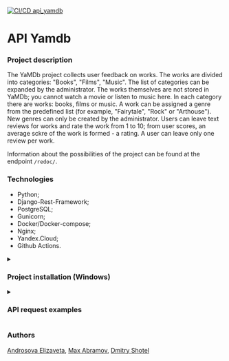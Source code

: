 [![CI/CD api_yamdb](https://github.com/photometer/yamdb_final/workflows/CI%2FCD%20api_yamdb/badge.svg)](https://github.com/photometer/yamdb_final/actions/workflows/yamdb_workflow.yml)

[comment]: <> (This is for pytest: https://github.com/photometer/yamdb_final/workflows/yamdb_workflow.yml/badge.svg)

# API Yamdb

### Project description

The YaMDb project collects user feedback on works. The works are divided into 
categories: "Books", "Films", "Music". The list of categories can be expanded 
by the administrator. The works themselves are not stored in YaMDb; you 
cannot watch a movie or listen to music here. In each category there are 
works: books, films or music. A work can be assigned a genre from the 
predefined list (for example, "Fairytale", "Rock" or "Arthouse"). New genres 
can only be created by the administrator. Users can leave text reviews for 
works and rate the work from 1 to 10; from user scores, an average sckre of 
the work is formed - a rating. A user can leave only one review per work.

Information about the possibilities of the project can be found at the 
endpoint ```/redoc/```.

### Technologies

- Python;
- Django-Rest-Framework;
- PostgreSQL;
- Gunicorn;
- Docker/Docker-compose;
- Nginx;
- Yandex.Cloud;
- Github Actions.

<details>
  <summary><h3> Project installation (Windows) </h3></summary>

Clone repository and switch to it on the command line:

```bash
git clone https://github.com/photometer/api_yamdb
cd api_yamdb
```

Don't forget to create ```.env``` file and add your secret key in it:
```
SECRET_KEY=Your_secret_key
```

Create and activate vurtual environment:

```bash
python -m venv venv
source venv/scripts/activate
```

Install dependencies from the file requirements.txt:

```
python -m pip install --upgrade pip
pip install -r requirements.txt
```

Go to the directory with the file ```manage.py```:

```bash
cd api_yamdb
```

Make migrations:

```
python manage.py migrate
```

Fill the database with first values:

```bash
cd ..
python csvread.py
```

Run the project:

```bash
cd api_yamdb
python manage.py runserver
```
</details>

<details>
  <summary><h3> API request examples </h3></summary>
  <details>
    <summary><h5> 1. User registration and issuance of tokens </h5></summary>

- New user registration (receiving a confirmation code for the transmitted 
email):
```
POST /api/v1/auth/signup/
{
  "email": "string",
  "username": "string"
}
```

- Getting JWT-token in exchange for username and confirmation code:
```
POST /api/v1/auth/token/
{
  "username": "string",
  "confirmation_code": "string"
}
```
  </details>
  <details>
    <summary><h5> 2. Categories of works </h5></summary>

- Getting list of all categories:
```
GET /api/v1/categories/
```

- Adding new castegory:
**only for administrators*
```
POST /api/v1/categories/
{
  "name": "string",
  "slug": "string"
}
```

- Deleting category:
**only for administrators*
```
DELETE /api/v1/categories/{slug}/
```
  </details>
  <details>
    <summary><h5> 3. Genres of works </h5></summary>

Similar to categories of works, but by endpoint ```/genres/```.
  </details>
  <details>
    <summary><h5> 4. Works </h5></summary>

- Getting list of all works:
```
GET /api/v1/titles/
```

- Adding new work:
**only for administrators*
```
POST /api/v1/titles/
{
  "name": "string",
  "year": 0,
  "description": "string",
  "genre": [
    "string"
  ],
  "category": "string"
}
```

- Getting information about the work:
```
GET /api/v1/titles/{titles_id}/
```

- Partial updating of information about the work:
**only for administrators*
```
PATCH /api/v1/titles/{titles_id}/
{
  "name": "string",
  "year": 0,
  "description": "string",
  "genre": [
    "string"
  ],
  "category": "string"
}
```

- Deleting the work:
**only for administrators*
```
DELETE /api/v1/titles/{titles_id}/
```
  </details>
  <details>
    <summary><h5> 5. Reviews </h5></summary>

- Getting list of all reviews on the work:
```
GET /api/v1/titles/{title_id}/reviews/
```

- Adding new review on the work:
**only for authenticated users*
```
POST /api/v1/titles/{title_id}/reviews/
{
  "text": "string",
  "score": 1
}
```

- Getting review by id:
```
GET /api/v1/titles/{title_id}/reviews/{review_id}/
```

- Partial updating of review by id:
**for review author, moderator or administrator*
```
PATCH /api/v1/titles/{title_id}/reviews/{review_id}/
{
  "text": "string",
  "score": 1
}
```

- Deleting review by id:
**for review author, moderator or administrator*
```
DELETE /api/v1/titles/{title_id}/reviews/{review_id}/
```
  </details>
  <details>
    <summary><h5> 6. Comments on reviews </h5></summary>

- Getting list of comments on the review:
```
GET /api/v1/titles/{title_id}/reviews/{review_id}/comments/
```

- Adding comment on the review:
**only for authenticated users*
```
POST /api/v1/titles/{title_id}/reviews/{review_id}/comments/
{
  "text": "string"
}
```

- Getting the comment on the review by id:
```
GET /api/v1/titles/{title_id}/reviews/{review_id}/comments/{comment_id}/
```

- Partial updating of the comment on the review by id:
**for the comment author, moderator or administrator*
```
PATCH /api/v1/titles/{title_id}/reviews/{review_id}/comments/{comment_id}/
{
  "text": "string"
}
```

- Partial updating of the comment on the review:
**for the comment author, moderator or administrator*
```
DELETE /api/v1/titles/{title_id}/reviews/{review_id}/comments/{comment_id}/
```
  </details>
  <details>
    <summary><h5> 7. Users </h5></summary>

- Getting list of all users:
**only for administrators*
```
GET /api/v1/users/
```

- Adding user:
**only for administrators*
```
POST /api/v1/users/
{
  "username": "string",
  "email": "user@example.com",
  "first_name": "string",
  "last_name": "string",
  "bio": "string",
  "role": "user"
}
```

- Getting user by username:
**only for administrators*
```
GET /api/v1/users/{username}/
```

- Updating user data by username:
**only for administrators*
```
PATCH /api/v1/users/{username}/
{
  "username": "string",
  "email": "user@example.com",
  "first_name": "string",
  "last_name": "string",
  "bio": "string",
  "role": "user"
}
```

- Deleting user by username:
**only for administrators*
```
DELETE /api/v1/users/{username}/
```

- Getting your account information:
**only for authenticated users*
```
GET /api/v1/users/me/
```

- Updating your account information:
**only for authenticated users*
```
PATCH /api/v1/users/me/
{
  "username": "string",
  "email": "user@example.com",
  "first_name": "string",
  "last_name": "string",
  "bio": "string"
}
```
  </details>
</details>

### Authors
[Androsova Elizaveta](), [Max Abramov](https://github.com/AbramovMax), 
[Dmitry Shotel](https://github.com/ShotelYa)
